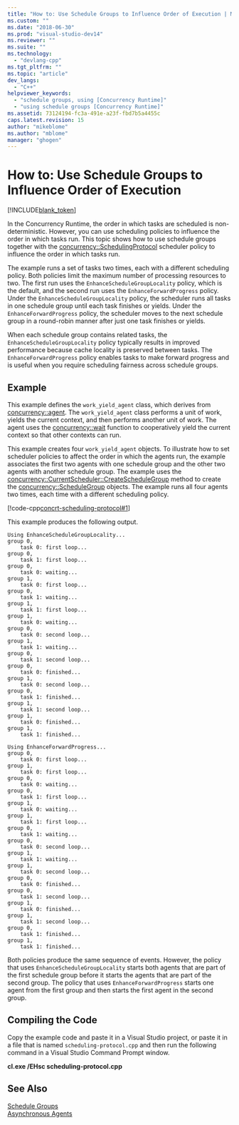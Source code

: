 ```yaml
---
title: "How to: Use Schedule Groups to Influence Order of Execution | Microsoft Docs"
ms.custom: ""
ms.date: "2018-06-30"
ms.prod: "visual-studio-dev14"
ms.reviewer: ""
ms.suite: ""
ms.technology: 
  - "devlang-cpp"
ms.tgt_pltfrm: ""
ms.topic: "article"
dev_langs: 
  - "C++"
helpviewer_keywords: 
  - "schedule groups, using [Concurrency Runtime]"
  - "using schedule groups [Concurrency Runtime]"
ms.assetid: 73124194-fc3a-491e-a23f-fbd7b5a4455c
caps.latest.revision: 15
author: "mikeblome"
ms.author: "mblome"
manager: "ghogen"
---
```

# How to: Use Schedule Groups to Influence Order of Execution
[!INCLUDE[blank_token](../../includes/blank-token.md)]

In the Concurrency Runtime, the order in which tasks are scheduled is non-deterministic. However, you can use scheduling policies to influence the order in which tasks run. This topic shows how to use schedule groups together with the [concurrency::SchedulingProtocol](../Topic/PolicyElementKey%20Enumeration.md) scheduler policy to influence the order in which tasks run.  
  
 The example runs a set of tasks two times, each with a different scheduling policy. Both policies limit the maximum number of processing resources to two. The first run uses the `EnhanceScheduleGroupLocality` policy, which is the default, and the second run uses the `EnhanceForwardProgress` policy. Under the `EnhanceScheduleGroupLocality` policy, the scheduler runs all tasks in one schedule group until each task finishes or yields. Under the `EnhanceForwardProgress` policy, the scheduler moves to the next schedule group in a round-robin manner after just one task finishes or yields.  
  
 When each schedule group contains related tasks, the `EnhanceScheduleGroupLocality` policy typically results in improved performance because cache locality is preserved between tasks. The `EnhanceForwardProgress` policy enables tasks to make forward progress and is useful when you require scheduling fairness across schedule groups.  
  
## Example  
 This example defines the `work_yield_agent` class, which derives from [concurrency::agent](../../parallel/concrt/reference/agent-class.md). The `work_yield_agent` class performs a unit of work, yields the current context, and then performs another unit of work. The agent uses the [concurrency::wait](../Topic/wait%20Function.md) function to cooperatively yield the current context so that other contexts can run.  
  
 This example creates four `work_yield_agent` objects. To illustrate how to set scheduler policies to affect the order in which the agents run, the example associates the first two agents with one schedule group and the other two agents with another schedule group. The example uses the [concurrency::CurrentScheduler::CreateScheduleGroup](../Topic/CurrentScheduler::CreateScheduleGroup%20Method.md) method to create the [concurrency::ScheduleGroup](../../parallel/concrt/reference/schedulegroup-class.md) objects. The example runs all four agents two times, each time with a different scheduling policy.  
  
 [!code-cpp[concrt-scheduling-protocol#1](../../snippets/cpp/VS_Snippets_ConcRT/concrt-scheduling-protocol/cpp/scheduling-protocol.cpp#1)]  
  
 This example produces the following output.  
  
```Output  
Using EnhanceScheduleGroupLocality...  
group 0,
    task 0: first loop...  
group 0,
    task 1: first loop...  
group 0,
    task 0: waiting...  
group 1,
    task 0: first loop...  
group 0,
    task 1: waiting...  
group 1,
    task 1: first loop...  
group 1,
    task 0: waiting...  
group 0,
    task 0: second loop...  
group 1,
    task 1: waiting...  
group 0,
    task 1: second loop...  
group 0,
    task 0: finished...  
group 1,
    task 0: second loop...  
group 0,
    task 1: finished...  
group 1,
    task 1: second loop...  
group 1,
    task 0: finished...  
group 1,
    task 1: finished...  
 
Using EnhanceForwardProgress...  
group 0,
    task 0: first loop...  
group 1,
    task 0: first loop...  
group 0,
    task 0: waiting...  
group 0,
    task 1: first loop...  
group 1,
    task 0: waiting...  
group 1,
    task 1: first loop...  
group 0,
    task 1: waiting...  
group 0,
    task 0: second loop...  
group 1,
    task 1: waiting...  
group 1,
    task 0: second loop...  
group 0,
    task 0: finished...  
group 0,
    task 1: second loop...  
group 1,
    task 0: finished...  
group 1,
    task 1: second loop...  
group 0,
    task 1: finished...  
group 1,
    task 1: finished...  
```  
  
 Both policies produce the same sequence of events. However, the policy that uses `EnhanceScheduleGroupLocality` starts both agents that are part of the first schedule group before it starts the agents that are part of the second group. The policy that uses `EnhanceForwardProgress` starts one agent from the first group and then starts the first agent in the second group.  
  
## Compiling the Code  
 Copy the example code and paste it in a Visual Studio project, or paste it in a file that is named `scheduling-protocol.cpp` and then run the following command in a Visual Studio Command Prompt window.  
  
 **cl.exe /EHsc scheduling-protocol.cpp**  
  
## See Also  
 [Schedule Groups](../../parallel/concrt/schedule-groups.md)   
 [Asynchronous Agents](../../parallel/concrt/asynchronous-agents.md)

